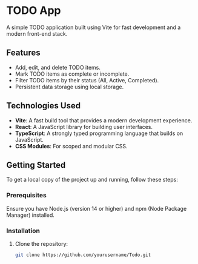# TODO App

A simple TODO application built using Vite for fast development and a modern front-end stack.

## Features

- Add, edit, and delete TODO items.
- Mark TODO items as complete or incomplete.
- Filter TODO items by their status (All, Active, Completed).
- Persistent data storage using local storage.

## Technologies Used

- **Vite**: A fast build tool that provides a modern development experience.
- **React**: A JavaScript library for building user interfaces.
- **TypeScript**: A strongly typed programming language that builds on JavaScript.
- **CSS Modules**: For scoped and modular CSS.

## Getting Started

To get a local copy of the project up and running, follow these steps:

### Prerequisites

Ensure you have Node.js (version 14 or higher) and npm (Node Package Manager) installed.

### Installation

1. Clone the repository:
   ```bash
   git clone https://github.com/yourusername/Todo.git
